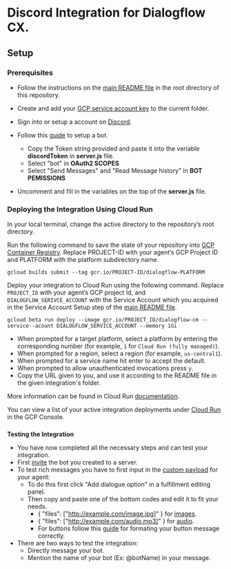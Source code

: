 # Discord Integration for Dialogflow CX.

## Setup

### Prerequisites

- Follow the instructions on the [main README file](https://github.com/GoogleCloudPlatform/dialogflow-integrations#readme) in the root directory of this repository.
- Create and add your [GCP service account key](https://cloud.google.com/iam/docs/creating-managing-service-account-keys) to the current folder.
- Sign into or setup a account on [Discord](https://discord.com/).
- Follow this [guide](https://discordjs.guide/preparations/setting-up-a-bot-application.html#creating-your-bot) to setup a bot.
    - Copy the Token string provided and paste it into the veriable __discordToken__ in __server.js__ file.
    - Select "bot" in __OAuth2 SCOPES__
    - Select "Send Messages" and "Read Message history" in __BOT PEMISSIONS__
    
- Uncomment and fill in the variables on the top of the __server.js__ file.


### Deploying the Integration Using Cloud Run

In your local terminal, change the active directory to the repository’s root directory.

Run the following command to save the state of your repository into [GCP Container Registry](https://console.cloud.google.com/gcr/). Replace PROJECT-ID with your agent’s GCP Project ID and PLATFORM with the platform subdirectory name.

```shell
gcloud builds submit --tag gcr.io/PROJECT-ID/dialogflow-PLATFORM
```

Deploy your integration to Cloud Run using the following command. Replace `PROJECT_ID` with your agent’s GCP project Id, and `DIALOGFLOW_SERIVCE_ACCOUNT` with the Service Account which you acquired in the Service Account Setup step of the [main README file](../readme.md).

```shell
gcloud beta run deploy --image gcr.io/PROJECT_ID/dialogflow-cm --service--acount DIALOGFLOW_SERVICE_ACCOUNT --memory 1Gi
```

- When prompted for a target platform, select a platform by entering the corresponding number (for example, ``1`` for ``Cloud Run (fully managed)``).
 - When prompted for a region, select a region (for example, ``us-central1``).
 - When prompted for a service name hit enter to accept the default.
 - When prompted to allow unauthenticated invocations press ``y``.
 - Copy the URL given to you, and use it according to the README file in the
 given integration's folder.

More information can be found in Cloud Run
[documentation](https://cloud.google.com/run/docs/deploying).

You can view a list of your active integration deployments under [Cloud Run](https://console.cloud.google.com/run) in the GCP Console.

### 
**Testing the Integration**

*   You have now completed all the necessary steps and can test your integration.
*   First [invite](https://discordjs.guide/preparations/adding-your-bot-to-servers.html#bot-invite-links) the bot you created to a server.
*   To test rich messages you have to first input in the [custom payload](https://cloud.google.com/dialogflow/cx/docs/concept/fulfillment) for your agent:
    *   To do this first click "Add dialogue option" in a fulfillment editing panel.
    *   Then copy and paste one of the bottom codes and edit it to fit your needs.
        *   { "files": ["http://example.com/image.jpg]" } for [images](https://discord.js.org/#/docs/main/stable/class/TextChannel?scrollTo=send).
        *   { "files": ["http://example.com/audio.mp3]" } for [audio](https://discord.js.org/#/docs/main/stable/class/TextChannel?scrollTo=send).
        *   For buttons follow this [guide](https://discord.com/developers/docs/interactions/message-components#buttons) for formating your button message correctly.
*   There are two ways to test the integration:
    *   Directly message your bot.
    *   Mention the name of your bot (Ex: @botName) in your message.
